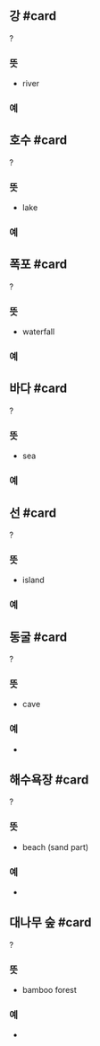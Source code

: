 ## 강 #card
?
### 뜻
- river
### 예
<!--SR:!2025-06-03,236,332-->

## 호수 #card
?
### 뜻
- lake
### 예
<!--SR:!2024-11-02,60,312-->

## 폭포 #card
?
### 뜻
- waterfall
### 예
<!--SR:!2025-02-19,105,264-->

## 바다 #card
?
### 뜻
- sea
### 예
<!--SR:!2025-06-07,219,324-->

## 선 #card
?
### 뜻
- island
### 예
<!--SR:!2025-03-03,130,298-->

## 동굴 #card
?
### 뜻
- cave
### 예
-
<!--SR:!2024-11-15,3,252-->

## 해수욕장 #card
?
### 뜻
- beach (sand part)
### 예
-
<!--SR:!2024-11-07,28,288-->

## 대나무 숲 #card
?
### 뜻
- bamboo forest
### 예
-
<!--SR:!2024-11-12,12,292-->
